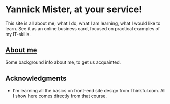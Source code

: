 # Yannick Mister, at your service!

This site is all about me; what I do, what I am learning, what I would like to learn. See it as an online business card, focused on practical examples of my IT-skills.

## [About me](http://www.yannickmister.me/about_me)

Some background info about me, to get us acquainted.

## Acknowledgments

* I'm learning all the basics on front-end site design from Thinkful.com. All I show here comes directly from that course.

